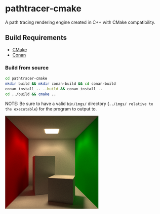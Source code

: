 # pathtracer-cmake

A path tracing rendering engine created in C++ with CMake compatibility.

## Build Requirements
 - [CMake](https://cmake.org/)
 - [Conan](https://conan.io/)
 
 ### Build from source
 ```bash
cd pathtracer-cmake
mkdir build && mkdir conan-build && cd conan-build
conan install .. --build && conan install ..
cd ../build && cmake ..
 ```
NOTE: Be sure to have a valid `bin/imgs/` directory (`../imgs/ relative to the executable`) for the program to output to.



<div>
  <img src="/Trophies/Trophy2.png?raw=true" width="60%" height="60%" />
  <!--<img src="https://github.com/alexdalat/pathtracer-cmake/blob/master/Trophies/Bear%20Spin.gif?raw=true" width="610" height="350" />-->
</div>
